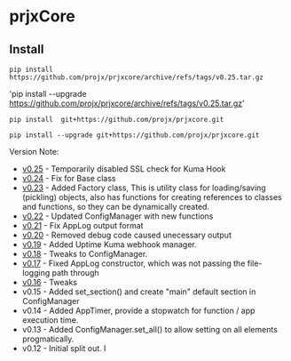 # prjxCore

## Install

`pip install https://github.com/projx/prjxcore/archive/refs/tags/v0.25.tar.gz`

'pip install --upgrade https://github.com/projx/prjxcore/archive/refs/tags/v0.25.tar.gz'

`pip install  git+https://github.com/projx/prjxcore.git`

`pip install --upgrade git+https://github.com/projx/prjxcore.git`

Version Note:
- [v0.25](https://github.com/projx/prjxcore/archive/refs/tags/v0.25.tar.gz) - Temporarily disabled SSL check for Kuma Hook
- [v0.24](https://github.com/projx/prjxcore/archive/refs/tags/v0.24.tar.gz) - Fix for Base class 
- [v0.23](https://github.com/projx/prjxcore/archive/refs/tags/v0.23.tar.gz) - Added Factory class, This is utility class for loading/saving (pickling) objects, also has functions for creating references to classes and functions, so they can be dynamically created.
- [v0.22](https://github.com/projx/prjxcore/archive/refs/tags/v0.22.tar.gz) - Updated ConfigManager with new functions
- [v0.21](https://github.com/projx/prjxcore/archive/refs/tags/v0.21.tar.gz) - Fix AppLog output format
- [v0.20](https://github.com/projx/prjxcore/archive/refs/tags/v0.20.tar.gz) - Removed debug code caused unecessary output
- [v0.19](https://github.com/projx/prjxcore/archive/refs/tags/v0.19.tar.gz) - Added Uptime Kuma webhook manager.
- [v0.18](https://github.com/projx/prjxcore/archive/refs/tags/v0.18.tar.gz) - Tweaks to ConfigManager.
- [v0.17](https://github.com/projx/prjxcore/archive/refs/tags/v0.17.tar.gz) - Fixed AppLog constructor, which was not passing the file-logging path through
- [v0.16](https://github.com/projx/prjxcore/archive/refs/tags/v0.16.tar.gz) - Tweaks
- v0.15 - Added set_section() and create "main" default section in ConfigManager
- v0.14 - Added AppTimer, provide a stopwatch for function / app execution time.
- v0.13 - Added ConfigManager.set_all() to allow setting on all elements progmatically.
- v0.12 - Initial split out.     l